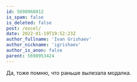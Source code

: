 ```yaml
---
id: 5698968012
is_spam: false
is_deleted: false
post: /excel/
date: 2022-01-19T19:52:23Z
author_fullname: 'Ivan Grishaev'
author_nickname: 'igrishaev'
author_is_anon: false
parent: 5698953424
---
```


<p>Да, тоже помню, что раньше вылезала модалка.</p>
